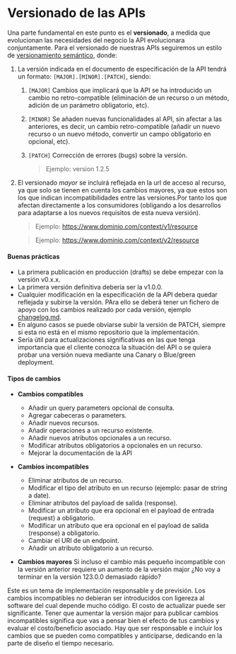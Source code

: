 # Versionado de las APIs

Una parte fundamental en este punto es el **versionado**, a medida que evolucionan las necesidades del negocio la API evolucionara conjuntamente. Para el versionado de nuestras APIs seguiremos un estilo de [versionamiento semántico](https://semver.org/), donde:

1. La versión indicada en el documento de especificación de la API tendrá un formato: `[MAJOR].[MINOR].[PATCH]`, siendo:
   1. `[MAJOR]` Cambios que implicará que la API se ha introducido un cambio no retro-compatible (eliminación de un recurso o un método, adición de un parámetro obligatorio, etc).
   2. `[MINOR]` Se añaden nuevas funcionalidades al API, sin afectar a las anteriores, es decir, un cambio retro-compatible (añadir un nuevo recurso o un nuevo método, convertir un campo obligatorio en opcional, etc).
   3. `[PATCH]` Corrección de errores (bugs) sobre la versión.
   
      > Ejemplo: version 1.2.5

2. El versionado _mayor_ se incluirá reflejada en la url de acceso al recurso, ya que solo se tienen en cuenta los cambios mayores, ya que estos son los que indican incompatibilidades entre las versiones.Por tanto los que afectan directamente a los consumidores (obligando a los desarrollos para adaptarse a los nuevos requisitos de esta nueva versión).
   > Ejemplo: <https://www.dominio.com/context/v1/resource>

   > Ejemplo: <https://www.dominio.com/context/v2/resource>

#### Buenas prácticas

- La primera publicación en producción (drafts) se debe empezar con la versión v0.x.x.
- La primera versión definitiva debería ser la v1.0.0.
- Cualquier modificación en la especificación de la API debera quedar reflejada y subirse la versión. PAra ello se deberá tener un fichero de apoyo con los cambios realizado por cada versión, ejemplo [changelog.md](https://keepachangelog.com/).
- En alguno casos se puede obviarse subir la versión de PATCH, siempre si esta no está en el mismo repositorio que la implementación.
- Sería útil para actualizaciones significativas en las que tenga importancia que el cliente conozca la situación del API o se quiera probar una versión nueva mediante una Canary o Blue/green deployment.

#### Tipos de cambios

- **Cambios compatibles**
  - Añadir un query parameters opcional de consulta.
  - Agregar cabeceras o parameters.
  - Añadir nuevos recursos.
  - Añadir operaciones a un recurso existente.
  - Añadir nuevos atributos opcionales a un recurso.
  - Modificar atributos obligatorios a opcionales en un recurso.
  - Mejorar la documentación de la API

- **Cambios incompatibles**
  - Eliminar atributos de un recurso.
  - Modificar el tipo del atributo en un recurso (ejemplo: pasar de string a date).
  - Eliminar atributos del payload de salida (response).
  - Modificar un atributo que era opcional en el payload de entrada (request) a obligatorio.
  - Modificar un atributo que era opcional en el payload de salida (response) a obligatorio.
  - Cambiar el URI de un endpoint.
  - Añadir un atributo obligatorio a un recurso.

- **Cambios mayores**
  Si incluso el cambio más pequeño incompatible con la versión anterior requiere un aumento de la versión major ¿No voy a terminar en la versión 123.0.0 demasiado rápido?

Este es un tema de implementación responsable y de previsión. Los cambios incompatibles no debieran ser introducidos con ligereza al software del cual depende mucho código. El costo de actualizar puede ser significante. Tener que aumentar la versión major para publicar cambios incompatibles significa que vas a pensar bien el efecto de tus cambios y evaluar el costo/beneficio asociado. Hay que ser responsable e incluir los cambios que se pueden como compatibles y anticiparse, dedicando en la parte de diseño el tiempo necesario.